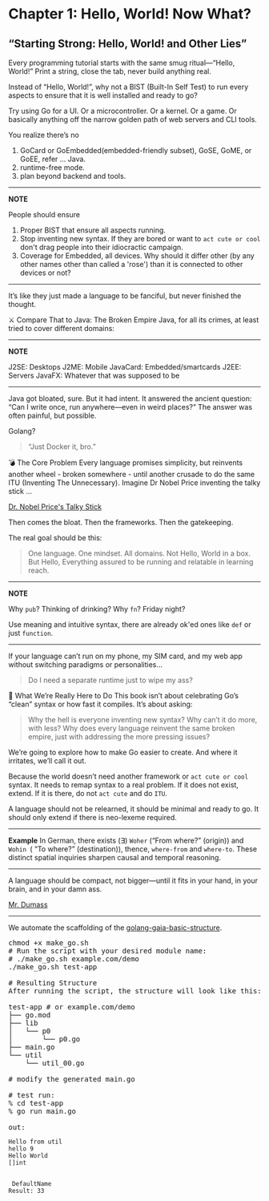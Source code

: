 # Chapter 1: Hello, World! Now What?
## “Starting Strong: Hello, World! and Other Lies”
Every programming tutorial starts with the same smug ritual—“Hello, World!”
Print a string, close the tab, never build anything real.

Instead of “Hello, World!”, why not a BIST (Built-In Self Test) to run every aspects to ensure that it is well installed and ready to go?

Try using Go for a UI. Or a microcontroller. Or a kernel. Or a game.
Or basically anything off the narrow golden path of web servers and CLI tools.

You realize there’s no 
1. GoCard or GoEmbedded(embedded-friendly subset), GoSE, GoME, or GoEE, refer ... Java.
2. runtime-free mode.
3. plan beyond backend and tools.

---
**NOTE**

People should ensure
1. Proper BIST that ensure all aspects running. 
2. Stop inventing new syntax. If they are bored or want to `act cute or cool` don't drag people into their idiocractic campaign. 
3. Coverage for Embedded, all devices. Why should it differ other (by any other names other than called a 'rose') than it is connected to other devices or not? 

---

It’s like they just made a language to be fanciful, but never finished the thought.

⚔️ Compare That to Java: The Broken Empire
Java, for all its crimes, at least tried to cover different domains:

---
**NOTE**

J2SE: Desktops
J2ME: Mobile
JavaCard: Embedded/smartcards
J2EE: Servers
JavaFX: Whatever that was supposed to be

---

Java got bloated, sure. But it had intent.
It answered the ancient question: “Can I write once, run anywhere—even in weird places?”
The answer was often painful, but possible.

Golang?
> “Just Docker it, bro.”

💣 The Core Problem
Every language promises simplicity, but reinvents another wheel - broken somewhere - until another crusade to do the same ITU (Inventing The Unnecessary). Imagine Dr Nobel Price inventing the talky stick ... 

<a href="https://www.youtube.com/watch?v=Mflfp4VlEWo">Dr. Nobel Price's Talky Stick</a>

Then comes the bloat. Then the frameworks. Then the gatekeeping.

The real goal should be this:
> One language. One mindset. All domains.
> Not Hello, World in a box. But Hello, Everything assured to be running and relatable in learning reach.

---
**NOTE**

Why `pub`? Thinking of drinking? 
Why `fn`? Friday night? 

Use meaning and intuitive syntax, there are already ok'ed ones like `def` or just `function`.

---

If your language can’t run on my phone, my SIM card, and my web app without switching paradigms or personalities...

> Do I need a separate runtime just to wipe my ass?

🎯 What We’re Really Here to Do
This book isn’t about celebrating Go’s “clean” syntax or how fast it compiles.
It’s about asking:

> Why the hell is everyone inventing new syntax?
> Why can’t it do more, with less?
> Why does every language reinvent the same broken empire, just with addressing the more pressing issues?

We’re going to explore how to make Go easier to create.
And where it irritates, we’ll call it out.

Because the world doesn’t need another framework or `act cute or cool` syntax.
It needs to remap syntax to a real problem. If it does not exist, extend. If it is there, do not `act cute` and do `ITU`. 

A language should not be relearned, it should be minimal and ready to go. It should only extend if there is neo-lexeme required. 

---

**Example**
In German, there exists (∃) `Woher` (“From where?” (origin)) and `Wohin `( “To where?” (destination)), thence, `where-from` and `where-to`. These distinct spatial inquiries sharpen causal and temporal reasoning. 

---

A language should be compact, not bigger—until it fits in your hand, in your brain, and in your damn ass.

<a href="https://www.youtube.com/watch?v=7ppKzNTP2vQ">Mr. Dumass</a>

<hr>

We automate the scaffolding of the <a href="https://github.com/ursa-mikail/golang-gaia-basic-structure/tree/main"> golang-gaia-basic-structure</a>.

<pre>
chmod +x make_go.sh
# Run the script with your desired module name:
# ./make_go.sh example.com/demo
./make_go.sh test-app

# Resulting Structure
After running the script, the structure will look like this:

test-app # or example.com/demo
├── go.mod
├── lib
│   └── p0
│       └── p0.go
├── main.go
└── util
    └── util_00.go

# modify the generated main.go

# test run:
% cd test-app 
% go run main.go

out:
</pre>
```
Hello from util
hello 9
Hello World
[]int


 DefaultName
Result: 33
```